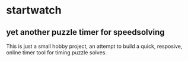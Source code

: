 # startwatch
## yet another puzzle timer for speedsolving

This is just a small hobby project, an attempt to build a quick, resposive, online timer tool for timing puzzle solves.
